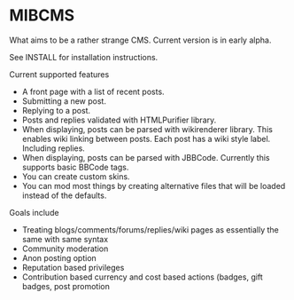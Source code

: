 MIBCMS
======

What aims to be a rather strange CMS. Current version is in early alpha.

See INSTALL for installation instructions.

Current supported features
* A front page with a list of recent posts.
* Submitting a new post.
* Replying to a post.
* Posts and replies validated with HTMLPurifier library.
* When displaying, posts can be parsed with wikirenderer library. This enables wiki linking between posts. Each post has a wiki style label. Including replies.
* When displaying, posts can be parsed with JBBCode. Currently this supports basic BBCode tags.
* You can create custom skins.
* You can mod most things by creating alternative files that will be loaded instead of the defaults.

Goals include
* Treating blogs/comments/forums/replies/wiki pages as essentially the same with same syntax
* Community moderation
* Anon posting option
* Reputation based privileges
* Contribution based currency and cost based actions (badges, gift badges, post promotion
